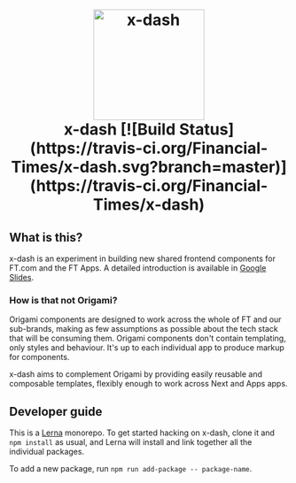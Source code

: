 <h1 align="center">
	<img src="https://user-images.githubusercontent.com/271645/38416861-1e6c6202-398e-11e8-907c-8c199a03988a.png" width="200" alt="x-dash"><br>
	x-dash [![Build Status](https://travis-ci.org/Financial-Times/x-dash.svg?branch=master)](https://travis-ci.org/Financial-Times/x-dash)
</h1>

## What is this?

x-dash is an experiment in building new shared frontend components for FT.com and the FT Apps. A detailed introduction is available in [Google Slides][slides].

[slides]: https://docs.google.com/presentation/d/1Z8mGsv4JU2TafNPIHw2RcejoNp7AN_v4LfCCGC7qrgw/edit?usp=sharing

### How is that not Origami?

Origami components are designed to work across the whole of FT and our sub-brands, making as few assumptions as possible about the tech stack that will be consuming them. Origami components don't contain templating, only styles and behaviour. It's up to each individual app to produce markup for components.

x-dash aims to complement Origami by providing easily reusable and composable templates, flexibly enough to work across Next and Apps apps.

## Developer guide

This is a [Lerna](https://github.com/lerna/lerna) monorepo. To get started hacking on x-dash, clone it and `npm install` as usual, and Lerna will install and link together all the individual packages.

To add a new package, run `npm run add-package -- package-name`.
